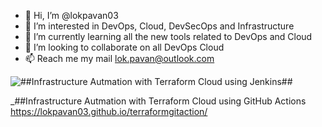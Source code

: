 - 👋 Hi, I’m @lokpavan03
- 👀 I’m interested in DevOps, Cloud, DevSecOps and Infrastructure 
- 🌱 I’m currently learning all the new tools related to DevOps and Cloud
- 💞️ I’m looking to collaborate on all DevOps Cloud 
- 📫 Reach me my mail lok.pavan@outlook.com

![_##Infrastructure Autmation with Terraform Cloud using Jenkins##_](https://lokpavan03.github.io/InfraAutoJenkinsTFCloud/)

_##Infrastructure Autmation with Terraform Cloud using GitHub Actions
https://lokpavan03.github.io/terraformgitaction/

<!---
lokpavan03/lokpavan03 is a ✨ special ✨ repository because its `README.md` (this file) appears on your GitHub profile.
You can click the Preview link to take a look at your changes.
--->
